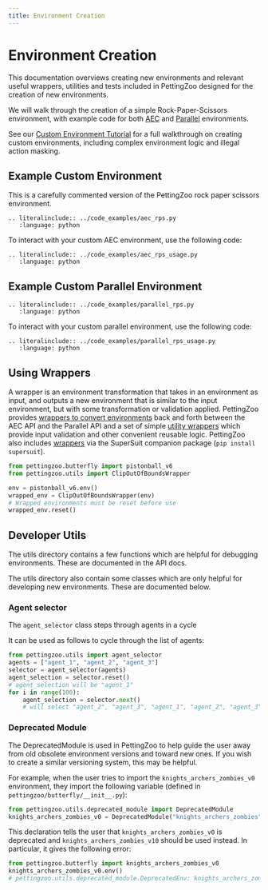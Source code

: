 ```yaml
---
title: Environment Creation
---
```

# Environment Creation

This documentation overviews creating new environments and relevant useful wrappers, utilities and tests included in PettingZoo designed for the creation of new environments.


We will walk through the creation of a simple Rock-Paper-Scissors environment, with example code for both [AEC](/api/aec/) and [Parallel](/api/aec/) environments.

See our [Custom Environment Tutorial](/tutorials/custom_environment/index) for a full walkthrough on creating custom environments, including complex environment logic and illegal action masking.

## Example Custom Environment

This is a carefully commented version of the PettingZoo rock paper scissors environment.

```{eval-rst}
.. literalinclude:: ../code_examples/aec_rps.py
   :language: python
```

To interact with your custom AEC environment, use the following code:

```{eval-rst}
.. literalinclude:: ../code_examples/aec_rps_usage.py
   :language: python
```

## Example Custom Parallel Environment

```{eval-rst}
.. literalinclude:: ../code_examples/parallel_rps.py
   :language: python
```

To interact with your custom parallel environment, use the following code:

```{eval-rst}
.. literalinclude:: ../code_examples/parallel_rps_usage.py
   :language: python
```

## Using Wrappers

A wrapper is an environment transformation that takes in an environment as input, and outputs a new environment that is similar to the input environment, but with some transformation or validation applied. PettingZoo provides [wrappers to convert environments](/api/pz_wrappers) back and forth between the AEC API and the Parallel API and a set of simple [utility wrappers](/api/pz_wrappers) which provide input validation and other convenient reusable logic. PettingZoo also includes [wrappers](/api/supersuit_wrappers) via the SuperSuit companion package (`pip install supersuit`).

```python
from pettingzoo.butterfly import pistonball_v6
from pettingzoo.utils import ClipOutOfBoundsWrapper

env = pistonball_v6.env()
wrapped_env = ClipOutOfBoundsWrapper(env)
# Wrapped environments must be reset before use
wrapped_env.reset()
```

## Developer Utils

The utils directory contains a few functions which are helpful for debugging environments. These are documented in the API docs.

The utils directory also contain some classes which are only helpful for developing new environments. These are documented below.

### Agent selector

The `agent_selector` class steps through agents in a cycle

It can be used as follows to cycle through the list of agents:

```python
from pettingzoo.utils import agent_selector
agents = ["agent_1", "agent_2", "agent_3"]
selector = agent_selector(agents)
agent_selection = selector.reset()
# agent_selection will be "agent_1"
for i in range(100):
    agent_selection = selector.next()
    # will select "agent_2", "agent_3", "agent_1", "agent_2", "agent_3", ..."
```

### Deprecated Module

The DeprecatedModule is used in PettingZoo to help guide the user away from old obsolete environment versions and toward new ones. If you wish to create a similar versioning system, this may be helpful.

For example, when the user tries to import the `knights_archers_zombies_v0` environment, they import the following variable (defined in `pettingzoo/butterfly/__init__.py`):
``` python
from pettingzoo.utils.deprecated_module import DeprecatedModule
knights_archers_zombies_v0 = DeprecatedModule("knights_archers_zombies", "v0", "v10")
```
This declaration tells the user that `knights_archers_zombies_v0` is deprecated and `knights_archers_zombies_v10` should be used instead. In particular, it gives the following error:
``` python notest
from pettingzoo.butterfly import knights_archers_zombies_v0
knights_archers_zombies_v0.env()
# pettingzoo.utils.deprecated_module.DeprecatedEnv: knights_archers_zombies_v0 is now deprecated, use knights_archers_zombies_v10 instead
```
